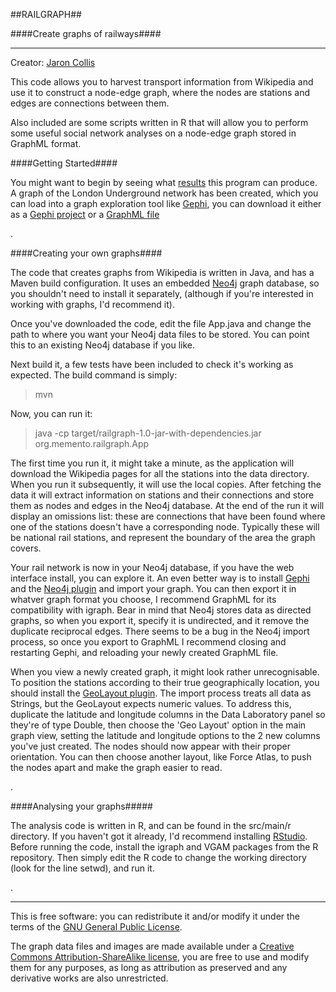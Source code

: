 ##RAILGRAPH##

####Create graphs of railways####

***

Creator: [Jaron Collis](http://memento.org)

This code allows you to harvest transport information from Wikipedia and use it to construct a node-edge graph, 
where the nodes are stations and edges are connections between them. 

Also included are some scripts written in R that will allow you to perform some useful social network analyses 
on a node-edge graph stored in GraphML format.


####Getting Started####

You might want to begin by seeing what [results](https://raw.github.com/jaron/railgraph/master/graphs/tubeDLR.png) this program can produce. A graph of the London Underground network 
has been created, which you can load into a graph exploration tool like [Gephi](http://gephi.org), you can download it either as a 
[Gephi project](https://github.com/jaron/railgraph/blob/master/graphs/tubeDLR.gephi?raw=true) or a [GraphML file](https://raw.github.com/jaron/railgraph/master/graphs/tubeDLR.graphml)

.

####Creating your own graphs####

The code that creates graphs from Wikipedia is written in Java, and has a Maven build configuration. It uses an 
embedded [Neo4j](http://neo4j.org) graph database, so you shouldn't need to install it separately, (although if you're interested in working with graphs, I'd recommend it).

Once you've downloaded the code, edit the file App.java and change the path to where you want your Neo4j data files to be stored. You can point this to an existing Neo4j database if you like.

Next build it, a few tests have been included to check it's working as expected. The build command is simply:

> mvn 

Now, you can run it:

> java -cp target/railgraph-1.0-jar-with-dependencies.jar org.memento.railgraph.App

The first time you run it, it might take a minute, as the application will download the Wikipedia pages for all the stations into the data directory.
When you run it subsequently, it will use the local copies. After fetching the data it will extract information on stations and their connections and store them as nodes and edges 
in the Neo4j database. At the end of the run it will display an omissions list: these are connections that have been found where one of the stations doesn't have a corresponding node. 
Typically these will be national rail stations, and represent the boundary of the area the graph covers.

Your rail network is now in your Neo4j database, if you have the web interface install, you can explore it. An even better way is to install [Gephi](http://gephi.org) 
and the [Neo4j plugin](https://marketplace.gephi.org/plugin/neo4j-graph-database-support/) and import your graph. You can then export it in whatver graph format you choose, I recommend
GraphML for its compatibility with igraph. Bear in mind that Neo4j stores data as directed graphs, so when you export it, specify it is undirected, and it remove the duplicate reciprocal edges.
There seems to be a bug in the Neo4j import process, so once you export to GraphML I recommend closing and restarting Gephi, and reloading your newly created GraphML file.  

When you view a newly created graph, it might look rather unrecognisable. To position the stations according to their true geographically location, you should install the 
[GeoLayout plugin](https://marketplace.gephi.org/plugin/geolayout/). The import process treats all data as Strings, but the GeoLayout expects numeric values. To address this, 
duplicate the latitude and longitude columns in the Data Laboratory panel so they're of type Double, then choose the 'Geo Layout' option in the main graph view, setting the 
latitude and longitude options to the 2 new columns you've just created. The nodes should now appear with their proper orientation. You can then choose another 
layout, like Force Atlas, to push the nodes apart and make the graph easier to read.

.

####Analysing your graphs#####

The analysis code is written in R, and can be found in the src/main/r directory. If you haven't got it already, I'd recommend installing [RStudio](http://rstudio.org).
Before running the code, install the igraph and VGAM packages from the R repository. 
Then simply edit the R code to change the working directory (look for the line setwd), and run it. 

.

- - -

This is free software: you can redistribute it and/or modify it under the terms of the [GNU General Public License](http://www.gnu.org/licenses/gpl.html).

The graph data files and images are made available under a [Creative Commons Attribution-ShareAlike license](http://creativecommons.org/licenses/by-sa/3.0/deed.en_US), you are free to use and modify them for any purposes, as long as attribution as preserved and any derivative works are also unrestricted.
